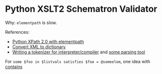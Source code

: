 # Python XSLT2 Schematron Validator

Why: `elementpath` is slow.

References:

- [Python XPath 2.0 with elementpath](https://medium.com/@eric.websmith/python-xpath-2-0-with-elementpath-b31176e1fe4f)
- [Convert XML to dictionary](https://gist.github.com/jacobian/795571)
- [Writing a tokenizer for interpreter/compiler](https://docs.python.org/3/library/re.html#writing-a-tokenizer) and
  [some parsing tool](https://pyparsing-docs.readthedocs.io/en/latest/pyparsing.html)

For `some $foo in $listvals satisfies $foo = @someelem`, one idea with [contains](https://stackoverflow.com/a/3025957/17859248)
